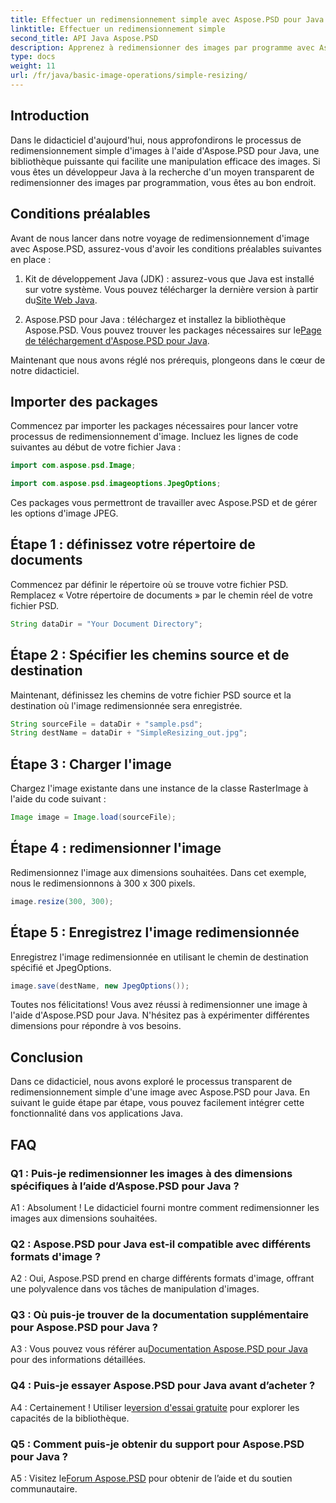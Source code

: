 ```yaml
---
title: Effectuer un redimensionnement simple avec Aspose.PSD pour Java
linktitle: Effectuer un redimensionnement simple
second_title: API Java Aspose.PSD
description: Apprenez à redimensionner des images par programme avec Aspose.PSD pour Java. Suivez notre guide étape par étape pour une manipulation efficace des images.
type: docs
weight: 11
url: /fr/java/basic-image-operations/simple-resizing/
---
```

## Introduction

Dans le didacticiel d'aujourd'hui, nous approfondirons le processus de redimensionnement simple d'images à l'aide d'Aspose.PSD pour Java, une bibliothèque puissante qui facilite une manipulation efficace des images. Si vous êtes un développeur Java à la recherche d'un moyen transparent de redimensionner des images par programmation, vous êtes au bon endroit.

## Conditions préalables

Avant de nous lancer dans notre voyage de redimensionnement d'image avec Aspose.PSD, assurez-vous d'avoir les conditions préalables suivantes en place :

1. Kit de développement Java (JDK) : assurez-vous que Java est installé sur votre système. Vous pouvez télécharger la dernière version à partir du[Site Web Java](https://www.oracle.com/java/).

2.  Aspose.PSD pour Java : téléchargez et installez la bibliothèque Aspose.PSD. Vous pouvez trouver les packages nécessaires sur le[Page de téléchargement d'Aspose.PSD pour Java](https://releases.aspose.com/psd/java/).

Maintenant que nous avons réglé nos prérequis, plongeons dans le cœur de notre didacticiel.

## Importer des packages

Commencez par importer les packages nécessaires pour lancer votre processus de redimensionnement d'image. Incluez les lignes de code suivantes au début de votre fichier Java :

```java
import com.aspose.psd.Image;

import com.aspose.psd.imageoptions.JpegOptions;
```

Ces packages vous permettront de travailler avec Aspose.PSD et de gérer les options d'image JPEG.

## Étape 1 : définissez votre répertoire de documents

Commencez par définir le répertoire où se trouve votre fichier PSD. Remplacez « Votre répertoire de documents » par le chemin réel de votre fichier PSD.

```java
String dataDir = "Your Document Directory";
```

## Étape 2 : Spécifier les chemins source et de destination

Maintenant, définissez les chemins de votre fichier PSD source et la destination où l'image redimensionnée sera enregistrée.

```java
String sourceFile = dataDir + "sample.psd";
String destName = dataDir + "SimpleResizing_out.jpg";
```

## Étape 3 : Charger l'image

Chargez l'image existante dans une instance de la classe RasterImage à l'aide du code suivant :

```java
Image image = Image.load(sourceFile);
```

## Étape 4 : redimensionner l'image

Redimensionnez l'image aux dimensions souhaitées. Dans cet exemple, nous le redimensionnons à 300 x 300 pixels.

```java
image.resize(300, 300);
```

## Étape 5 : Enregistrez l'image redimensionnée

Enregistrez l'image redimensionnée en utilisant le chemin de destination spécifié et JpegOptions.

```java
image.save(destName, new JpegOptions());
```

Toutes nos félicitations! Vous avez réussi à redimensionner une image à l'aide d'Aspose.PSD pour Java. N'hésitez pas à expérimenter différentes dimensions pour répondre à vos besoins.

## Conclusion

Dans ce didacticiel, nous avons exploré le processus transparent de redimensionnement simple d'une image avec Aspose.PSD pour Java. En suivant le guide étape par étape, vous pouvez facilement intégrer cette fonctionnalité dans vos applications Java.

## FAQ

### Q1 : Puis-je redimensionner les images à des dimensions spécifiques à l’aide d’Aspose.PSD pour Java ?

A1 : Absolument ! Le didacticiel fourni montre comment redimensionner les images aux dimensions souhaitées.

### Q2 : Aspose.PSD pour Java est-il compatible avec différents formats d'image ?

A2 : Oui, Aspose.PSD prend en charge différents formats d'image, offrant une polyvalence dans vos tâches de manipulation d'images.

### Q3 : Où puis-je trouver de la documentation supplémentaire pour Aspose.PSD pour Java ?

 A3 : Vous pouvez vous référer au[Documentation Aspose.PSD pour Java](https://reference.aspose.com/psd/java/) pour des informations détaillées.

### Q4 : Puis-je essayer Aspose.PSD pour Java avant d’acheter ?

 A4 : Certainement ! Utiliser le[version d'essai gratuite](https://releases.aspose.com/) pour explorer les capacités de la bibliothèque.

### Q5 : Comment puis-je obtenir du support pour Aspose.PSD pour Java ?

 A5 : Visitez le[Forum Aspose.PSD](https://forum.aspose.com/c/psd/34) pour obtenir de l’aide et du soutien communautaire.
